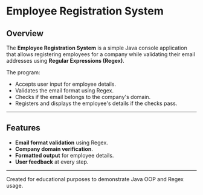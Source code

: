 # Employee Registration System

## Overview

The **Employee Registration System** is a simple Java console application that allows
registering employees for a company while validating their email addresses using **Regular
Expressions (Regex)**.

The program:

* Accepts user input for employee details.
* Validates the email format using Regex.
* Checks if the email belongs to the company's domain.
* Registers and displays the employee's details if the checks pass.
---

## Features
* **Email format validation** using Regex.
* **Company domain verification**.
* **Formatted output** for employee details.
* **User feedback** at every step.
---

Created for educational purposes to demonstrate Java OOP and Regex usage.